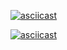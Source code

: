 [![asciicast](https://asciinema.org/a/8cxXP0F52A2tPYxKbtNiCaLHV.svg)](https://asciinema.org/a/8cxXP0F52A2tPYxKbtNiCaLHV)

[![asciicast](https://asciinema.org/a/i10HcrN4A9vc80JuhuCgRhkMp.svg)](https://asciinema.org/a/i10HcrN4A9vc80JuhuCgRhkMp)
